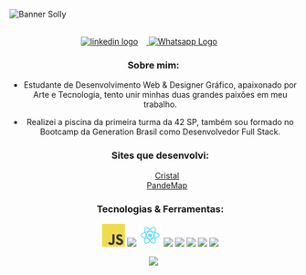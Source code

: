 ![Banner Solly](https://i.imgur.com/14JHQZj.png)

<p align="center">
    <br style="margin-bottom: 25px;" align="center">
    <a href="https://www.linkedin.com/in/sollyson-rodrigues/" target="_blank">
        <img src="https://i.imgur.com/lAl8BJU.png" alt="linkedin logo" width="40px" style="margin-right: 15px;" />
    </a>
    <a href="https://api.whatsapp.com/send?phone=5511992599699" target="_blank">
        <img src="https://i.imgur.com/RV5Lh02.png" alt="Whatsapp Logo" width="40px" style="margin-right: 15px;" />
    </a>
</p>

<h3 align="center">Sobre mim:</h3>
<ul align="center">
    <li>
        <p>Estudante de Desenvolvimento Web & Designer Gráfico, apaixonado por Arte e Tecnologia, tento unir minhas duas
            grandes paixões em meu trabalho.
    <li>
        <p>Realizei a piscina da primeira turma da 42 SP, também sou formado no Bootcamp da Generation Brasil como
            Desenvolvedor Full Stack.
</ul>

<ul>
    <h3 align="center">
        Sites que desenvolvi:
    </h3>
    <div align="center">
        <ul style="list-style: none;">
            <li style="list-style: none;"><a href="https://cristal.vercel.app/home">Cristal</a></li>
            <li><a href="https://pandemap.vercel.app/about">PandeMap</a></li>
        </ul>
    </div>
    <p align="center">
        <h3 align="center">
            Tecnologias & Ferramentas:
        </h3>
        <div align="center"><code><img height="40"
                    src="https://raw.githubusercontent.com/github/explore/80688e429a7d4ef2fca1e82350fe8e3517d3494d/topics/javascript/javascript.png"></code>
            <code><img height="40" src="https://image.flaticon.com/icons/svg/226/226777.svg"></code>
            <code><img height="40"
                    src="https://raw.githubusercontent.com/github/explore/80688e429a7d4ef2fca1e82350fe8e3517d3494d/topics/react/react.png"></code>
            <code><img height="40" src="https://avatars0.githubusercontent.com/u/139426?s=200&v=4"></code>
            <code><img height="40" src="https://avatars0.githubusercontent.com/u/317776?s=200&v=4"></code>
            <code><img height="40" src="https://avatars1.githubusercontent.com/u/2918581?s=200&v=4"></code>
            <code><img height="40"
                    src="https://cdn4.iconfinder.com/data/icons/adobe-vicons/512/Photoshop-512.png"></code>
            <code><img height="40"
                    src="https://cdn4.iconfinder.com/data/icons/adobe-vicons/512/Illustrator-512.png"></code>
        </div>
    </p>
</ul>

<p align="center">
    <a href="https://github.com/https://github.com/Solly42">
        <img src="https://github-readme-stats.vercel.app/api?username=solly42&theme=monokai&show_icons=true" />
    </a>
</p>

